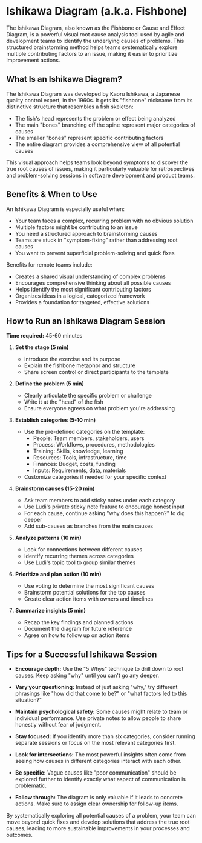 # Ishikawa Diagram (a.k.a. Fishbone)

The Ishikawa Diagram, also known as the Fishbone or Cause and Effect Diagram, is a powerful visual root cause analysis tool used by agile and development teams to identify the underlying causes of problems. This structured brainstorming method helps teams systematically explore multiple contributing factors to an issue, making it easier to prioritize improvement actions.

## What Is an Ishikawa Diagram?

The Ishikawa Diagram was developed by Kaoru Ishikawa, a Japanese quality control expert, in the 1960s. It gets its "fishbone" nickname from its distinctive structure that resembles a fish skeleton:

- The fish's head represents the problem or effect being analyzed
- The main "bones" branching off the spine represent major categories of causes
- The smaller "bones" represent specific contributing factors
- The entire diagram provides a comprehensive view of all potential causes

This visual approach helps teams look beyond symptoms to discover the true root causes of issues, making it particularly valuable for retrospectives and problem-solving sessions in software development and product teams.

## Benefits & When to Use

An Ishikawa Diagram is especially useful when:

- Your team faces a complex, recurring problem with no obvious solution
- Multiple factors might be contributing to an issue
- You need a structured approach to brainstorming causes
- Teams are stuck in "symptom-fixing" rather than addressing root causes
- You want to prevent superficial problem-solving and quick fixes

Benefits for remote teams include:

- Creates a shared visual understanding of complex problems
- Encourages comprehensive thinking about all possible causes
- Helps identify the most significant contributing factors
- Organizes ideas in a logical, categorized framework
- Provides a foundation for targeted, effective solutions

## How to Run an Ishikawa Diagram Session

**Time required:** 45-60 minutes

1. **Set the stage (5 min)**

   - Introduce the exercise and its purpose
   - Explain the fishbone metaphor and structure
   - Share screen control or direct participants to the template

2. **Define the problem (5 min)**

   - Clearly articulate the specific problem or challenge
   - Write it at the "head" of the fish
   - Ensure everyone agrees on what problem you're addressing

3. **Establish categories (5-10 min)**

   - Use the pre-defined categories on the template:
     - People: Team members, stakeholders, users
     - Process: Workflows, procedures, methodologies
     - Training: Skills, knowledge, learning
     - Resources: Tools, infrastructure, time
     - Finances: Budget, costs, funding
     - Inputs: Requirements, data, materials
   - Customize categories if needed for your specific context

4. **Brainstorm causes (15-20 min)**

   - Ask team members to add sticky notes under each category
   - Use Ludi's private sticky note feature to encourage honest input
   - For each cause, continue asking "why does this happen?" to dig deeper
   - Add sub-causes as branches from the main causes

5. **Analyze patterns (10 min)**

   - Look for connections between different causes
   - Identify recurring themes across categories
   - Use Ludi's topic tool to group similar themes

6. **Prioritize and plan action (10 min)**

   - Use voting to determine the most significant causes
   - Brainstorm potential solutions for the top causes
   - Create clear action items with owners and timelines

7. **Summarize insights (5 min)**
   - Recap the key findings and planned actions
   - Document the diagram for future reference
   - Agree on how to follow up on action items

## Tips for a Successful Ishikawa Session

- **Encourage depth:** Use the "5 Whys" technique to drill down to root causes. Keep asking "why" until you can't go any deeper.

- **Vary your questioning:** Instead of just asking "why," try different phrasings like "how did that come to be?" or "what factors led to this situation?"

- **Maintain psychological safety:** Some causes might relate to team or individual performance. Use private notes to allow people to share honestly without fear of judgment.

- **Stay focused:** If you identify more than six categories, consider running separate sessions or focus on the most relevant categories first.

- **Look for intersections:** The most powerful insights often come from seeing how causes in different categories interact with each other.

- **Be specific:** Vague causes like "poor communication" should be explored further to identify exactly what aspect of communication is problematic.

- **Follow through:** The diagram is only valuable if it leads to concrete actions. Make sure to assign clear ownership for follow-up items.

By systematically exploring all potential causes of a problem, your team can move beyond quick fixes and develop solutions that address the true root causes, leading to more sustainable improvements in your processes and outcomes.
